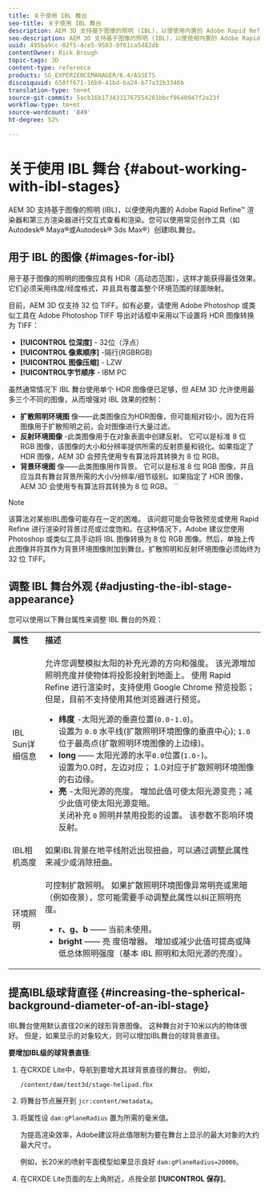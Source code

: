```yaml
---
title: 关于使用 IBL 舞台
seo-title: 关于使用 IBL 舞台
description: AEM 3D 支持基于图像的照明 (IBL)，以便使用内置的 Adobe Rapid Refine™ 渲染器和第三方渲染器进行交互式查看和渲染。
seo-description: AEM 3D 支持基于图像的照明 (IBL)，以便使用内置的 Adobe Rapid Refine™ 渲染器和第三方渲染器进行交互式查看和渲染。
uuid: 495ba9cc-02f5-4ce5-9503-9f61ca5482db
contentOwner: Rick Brough
topic-tags: 3D
content-type: reference
products: SG_EXPERIENCEMANAGER/6.4/ASSETS
discoiquuid: 658ff671-16b9-41bd-ba24-b77a32b3346b
translation-type: tm+mt
source-git-commit: 5acb16b1734331767554261bbcf9640947f2e23f
workflow-type: tm+mt
source-wordcount: '849'
ht-degree: 52%

---
```



# 关于使用 IBL 舞台 {#about-working-with-ibl-stages}

AEM 3D 支持基于图像的照明 (IBL)，以便使用内置的 Adobe Rapid Refine™ 渲染器和第三方渲染器进行交互式查看和渲染。您可以使用常见创作工具（如Autodesk® Maya®或Autodesk® 3ds Max®）创建IBL舞台。

## 用于 IBL 的图像 {#images-for-ibl}

用于基于图像的照明的图像应具有 HDR（高动态范围），这样才能获得最佳效果。它们必须采用纬度/经度格式，并且具有覆盖整个环境范围的球面映射。

目前，AEM 3D 仅支持 32 位 TIFF。如有必要，请使用 Adobe Photoshop 或类似工具在 Adobe Photoshop TIFF 导出对话框中采用以下设置将 HDR 图像转换为 TIFF：

* **[!UICONTROL 位深度]** - 32位（浮点）
* **[!UICONTROL 像素顺序]** -隔行(RGBRGB)
* **[!UICONTROL 图像压缩]** - LZW
* **[!UICONTROL字节顺序** - IBM PC

虽然通常情况下 IBL 舞台使用单个 HDR 图像便已足够，但 AEM 3D 允许使用最多三个不同的图像，从而增强对 IBL 效果的控制：

* **扩散照明环境图** 像——此类图像应为HDR图像，但可能相对较小，因为在将图像用于扩散照明之前，会对图像进行大量过滤。
* **反射环境图像** -此类图像用于在对象表面中创建反射。 它可以是标准 8 位 RGB 图像，该图像的大小和分辨率提供所需的反射质量和锐化。如果指定了 HDR 图像，AEM 3D 会预先使用专有算法将其转换为 8 位 RGB。
* **背景环境图** 像——此类图像用作背景。 它可以是标准 8 位 RGB 图像，并且应当具有舞台背景所需的大小/分辨率/细节级别。如果指定了 HDR 图像，AEM 3D 会使用专有算法将其转换为 8 位 RGB。 ``

>[!NOTE]
>
>该算法对某些IBL图像可能存在一定的困难。 该问题可能会导致预览或使用 Rapid Refine 进行渲染时背景过亮或过度饱和。在这种情况下，Adobe 建议您使用 Photoshop 或类似工具手动将 IBL 图像转换为 8 位 RGB 图像。然后，单独上传此图像并将其作为背景环境图像附加到舞台。扩散照明和反射环境图像必须始终为 32 位 TIFF。

## 调整 IBL 舞台外观 {#adjusting-the-ibl-stage-appearance}

您可以使用以下舞台属性来调整 IBL 舞台的外观：

<table> 
 <tbody> 
  <tr> 
   <td><strong>属性</strong><br /> </td> 
   <td><strong>描述</strong></td> 
  </tr> 
  <tr> 
   <td>IBL Sun详细信息</td> 
   <td><p>允许您调整模拟太阳的补充光源的方向和强度。 <span class="diff-html-added">该光源增加照明亮度并使物体将投影投射到地面上。 使用 Rapid Refine 进行渲染时，支持使用 Google Chrome 预览投影；但是，目前不支持使用其他浏览器进行预览。</span></p> 
    <ul> 
     <li><strong>纬度</strong> -太阳光源的垂直位置(<code>0.0</code>-<code>1.0</code>)。<br /> 设置为 <code>0.0</code> 水平线(扩散照明环境图像的垂直中心); <code>1.0</code> 位于最高点(扩散照明环境图像的上边缘)。</li> 
     <li><strong>long</strong> —— 太阳光源的水平<code>0.0</code>位置(<code>1.0</code>-)。<br /> 设置为0.0时，左边对应； 1.0对应于扩散照明环境图像的右边缘。<br /> </li> 
     <li><strong>亮</strong> -太阳光源的亮度。 增加此值可使太阳光源变亮；减少此值可使太阳光源变暗。<br /> 关闭补充 <code>0</code> 照明并禁用投影的设置。 该参数不影响环境反射。<br /> </li> 
    </ul> </td> 
  </tr> 
  <tr> 
   <td>IBL相机高度</td> 
   <td>如果IBL背景在地平线附近出现扭曲，可以通过调整此属性来减少或消除扭曲。 <br /> </td> 
  </tr> 
  <tr> 
   <td>环境照明</td> 
   <td><p><span class="diff-html-added">可控制扩散照明。 如果扩散照明环境图像异常明亮或黑暗（例如夜景），您可能需要手动调整此属性以纠正照明亮度。</span></p> 
    <ul> 
     <li><strong>r、g、b</strong> —— 当前未使用。</li> 
     <li><strong>bright</strong> —— 亮 <span class="diff-html-added">度倍增器。 增加或减少此值可提高或降低总体照明强度（基本 IBL 照明和太阳光源的亮度）。</span></li> 
    </ul> </td> 
  </tr> 
 </tbody> 
</table>

## 提高IBL级球背直径 {#increasing-the-spherical-background-diameter-of-an-ibl-stage}

IBL舞台使用默认直径20米的球形背景图像。 这种舞台对于10米以内的物体很好。 但是，如果显示的对象较大，则可以增加IBL舞台的球背景直径。

**要增加IBL级的球背景直径**:

1. 在CRXDE Lite中，导航到要增大其球背景直径的舞台。 例如，

   `/content/dam/test3d/stage-helipad.fbx`

1. 将舞台节点展开到 `jcr:content/metadata`。
1. 将属性设 `dam:gPlaneRadius` 置为所需的毫米值。

   为提高渲染效率，Adobe建议将此值限制为要在舞台上显示的最大对象的大约最大尺寸。

   例如，长20米的喷射平面模型如果显示良好 `dam:gPlaneRadius=20000`。

1. 在CRXDE Lite页面的左上角附近，点按全部 **[!UICONTROL 保存]**。

